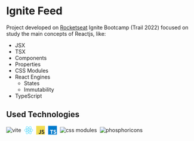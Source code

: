 # Ignite Feed 

Project developed on [Rocketseat](https://www.rocketseat.com.br/) Ignite Bootcamp (Trail 2022) focused on study the main concepts of Reactjs, like:


- JSX
- TSX
- Components
- Properties
- CSS Modules
- React Engines
    - States
    - Immutability
- TypeScript


## Used Technologies

<div style="display:inline-block">
  <img align="center" alt="vite" height="24" width="24" src="https://vitejs.dev/logo.svg" style="margin-right:4px;">
  <img align="center" alt="reactjs" height="24" width="24" src="https://raw.githubusercontent.com/devicons/devicon/master/icons/react/react-original.svg" style="margin-right:4px;">
  <img align="center" alt="javascript" height="24" width="24" src="https://raw.githubusercontent.com/devicons/devicon/master/icons/javascript/javascript-original.svg" style="margin-right:4px;">
  <img align="center" alt="typescript" height="24" width="24" src="https://raw.githubusercontent.com/devicons/devicon/master/icons/typescript/typescript-original.svg" style="margin-right:4px;">
  <img align="center" alt="css modules" height="24" width="24" src="https://raw.githubusercontent.com/css-modules/logos/master/css-modules-logo.png" style="margin-right:4px;">
  <img align="center" alt="phosphoricons" height="24" width="24" src="https://raw.githubusercontent.com/phosphor-icons/homepage/master/meta/phosphor-mark-tight-yellow.png">
</div>